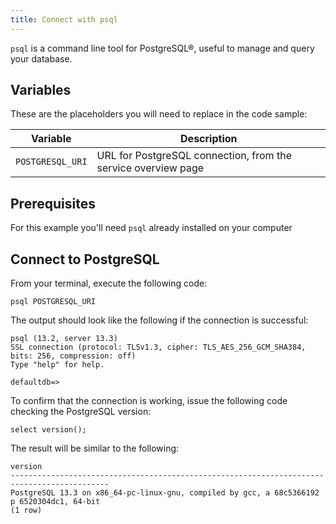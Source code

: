 ```yaml
---
title: Connect with psql
---
```


`psql` is a command line tool for PostgreSQL®, useful to manage and
query your database.

## Variables

These are the placeholders you will need to replace in the code sample:

| Variable         | Description                                                   |
| ---------------- | ------------------------------------------------------------- |
| `POSTGRESQL_URI` | URL for PostgreSQL connection, from the service overview page |

## Prerequisites

For this example you\'ll need `psql` already installed on your computer

## Connect to PostgreSQL

From your terminal, execute the following code:

```
psql POSTGRESQL_URI
```

The output should look like the following if the connection is
successful:

```
psql (13.2, server 13.3)
SSL connection (protocol: TLSv1.3, cipher: TLS_AES_256_GCM_SHA384, bits: 256, compression: off)
Type "help" for help.

defaultdb=>
```

To confirm that the connection is working, issue the following code
checking the PostgreSQL version:

```
select version();
```

The result will be similar to the following:

```
version
--------------------------------------------------------------------------------------------
PostgreSQL 13.3 on x86_64-pc-linux-gnu, compiled by gcc, a 68c5366192 p 6520304dc1, 64-bit
(1 row)
```
